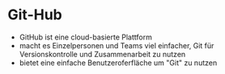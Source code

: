 # Git-Hub
- GitHub ist eine cloud-basierte Plattform
- macht es Einzelpersonen und Teams viel einfacher, Git für Versionskontrolle und Zusammenarbeit zu nutzen
- bietet eine einfache Benutzeroferfläche um "Git" zu nutzen
